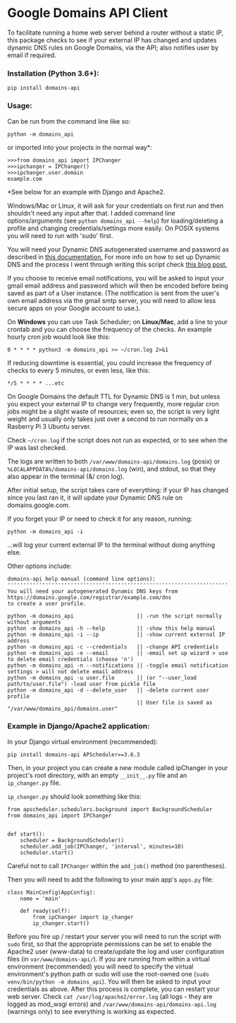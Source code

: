 # Google Domains API Client
To facilitate running a home web server behind a router without a static IP, this package checks to see if your external IP has changed and updates dynamic DNS rules on Google Domains, via the API; also notifies user by email if required.

### Installation (Python 3.6+):
`pip install domains-api`

### Usage:
Can be run from the command line like so:

`python -m domains_api`

or imported into your projects in the normal way*:
```
>>>from domains_api import IPChanger
>>>ipchanger = IPChanger()
>>>ipchanger.user.domain
example.com
```

*See below for an example with Django and Apache2.

Windows/Mac or Linux, it will ask for your credentials on first run and then shouldn't need any input after that. I added command line options/arguments (see `python domains_api --help`) for loading/deleting a profile and changing credentials/settings more easily. On POSIX systems you will need to run with 'sudo' first.

You will need your Dynamic DNS autogenerated username and password as described in [this documentation.](https://support.google.com/domains/answer/6147083?hl=en-CA) For more info on how to set up Dynamic DNS and the process I went through writing this script check [this blog post.](https://mjfullstack.medium.com/running-a-home-web-server-without-a-static-ip-using-google-domains-python-saves-the-day-246570b26d88)

If you choose to receive email notifications, you will be asked to input your gmail email address and password which will then be encoded before being saved as part of a User instance. (The notification is sent from the user's own email address via the gmail smtp server, you will need to allow less secure apps on your Google account to use.).

On **Windows** you can use Task Scheduler; on **Linux/Mac**, add a line to your crontab and you can choose the frequency of the checks. An example hourly cron job would look like this:

`0 * * * * python3 -m domains_api >> ~/cron.log 2>&1`

If reducing downtime is essential, you could increase the frequency of checks to every 5 minutes, or even less, like this:

`*/5 * * * * ...etc`

On Google Domains the default TTL for Dynamic DNS is 1 min, but unless you expect your external IP to change very frequently, more regular cron jobs might be a slight waste of resources; even so, the script is very light weight and usually only takes just over a second to run normally on a Rasberry Pi 3 Ubuntu server.

Check `~/cron.log` if the script does not run as expected, or to see when the IP was last checked.

The logs are written to both `/var/www/domains-api/domains.log` (posix) or `%LOCALAPPDATA%/domains-api/domains.log` (win), and stdout, so that they also appear in the terminal (&/ cron log).

After initial setup, the script takes care of everything: if your IP has changed since you last ran it, it will update your Dynamic DNS rule on domains.google.com.

If you forget your IP or need to check it for any reason, running:

`python -m domains_api -i` 

...will log your current external IP to the terminal without doing anything else.

Other options include:

    domains-api help manual (command line options):
    '''''''''''''''''''''''''''''''''''''''''''''''''''''''''''''''''''''''''''''''''''''''
    You will need your autogenerated Dynamic DNS keys from
    https://domains.google.com/registrar/example.com/dns
    to create a user profile.
    
    python -m domains_api                    || -run the script normally without arguments
    python -m domains_api -h --help          || -show this help manual
    python -m domains_api -i --ip            || -show current external IP address
    python -m domains_api -c --credentials   || -change API credentials
    python -m domains_api -e --email         || -email set up wizard > use to delete email credentials (choose 'n')
    python -m domains_api -n --notifications || -toggle email notification settings > will not delete email address
    python -m domains_api -u user.file       || (or "--user_load path/to/user.file") -load user from pickle file
    python -m domains_api -d --delete_user   || -delete current user profile
                                             || User file is saved as "/var/www/domains_api/domains.user"

### Example in Django/Apache2 application:

In your Django virtual environment (recommended):

`pip install domains-api APScheduler==3.6.3`

Then, in your project you can create a new module called ipChanger in your project's root directory, with an empty `__init__.py` file and an `ip_changer.py` file.

`ip_changer.py` should look something like this:

```
from apscheduler.schedulers.background import BackgroundScheduler
from domains_api import IPChanger


def start():
    scheduler = BackgroundScheduler()
    scheduler.add_job(IPChanger, 'interval', minutes=10)
    scheduler.start()
```

Careful not to call `IPChanger` within the `add_job()` method (no parentheses).

Then you will need to add the following to your main app's `apps.py` file:

```
class MainConfig(AppConfig):
    name = 'main'

    def ready(self):
        from ipChanger import ip_changer
        ip_changer.start()
```
Before you fire up / restart your server you will need to run the script with `sudo` first, so that the appropriate permissions can be set to enable the Apache2 user (www-data) to create/update the log and user configuration files (in `var/www/domains-api/`). If you are running from within a virtual environment (recommended) you will need to specify the virtual environment's python path or sudo will use the root-owned one (`sudo venv/bin/python -m domains_api`). You will then be asked to input your credentials as above. After this process is complete, you can restart your web server. Check `cat /var/log/apache2/error.log` (all logs - they are logged as mod_wsgi errors) and `/var/www/domains-api/domains-api.log` (warnings only) to see everything is working as expected.